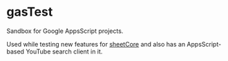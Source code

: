 # gasTest

Sandbox for Google AppsScript projects.

Used while testing new features for [sheetCore](github.com/texas-mcallen-misison/sheetCore) and also has an AppsScript-based YouTube search client in it.

